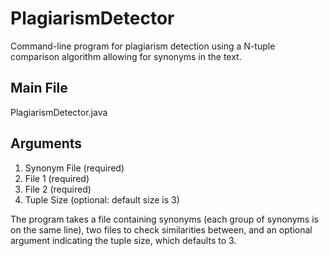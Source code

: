 # PlagiarismDetector
Command-line program for plagiarism detection using a N-tuple comparison algorithm allowing for synonyms in the text. 

## Main File
PlagiarismDetector.java

## Arguments    
1. Synonym File (required)  
2. File 1  (required)  
3. File 2  (required)   
4. Tuple Size (optional: default size is 3)  

The program takes a file containing synonyms (each group of synonyms is on the same line), two files to check similarities between, and an optional argument indicating the tuple size, which defaults to 3. 
